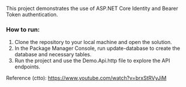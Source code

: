This project demonstrates the use of ASP.NET Core Identity and Bearer Token authentication.

### How to run:

1. Clone the repository to your local machine and open the solution.
2. In the Package Manager Console, run update-database to create the database and necessary tables.
3. Run the project and use the Demo.Api.http file to explore the API endpoints.

Reference (ctto): https://www.youtube.com/watch?v=brxStRVyJiM

